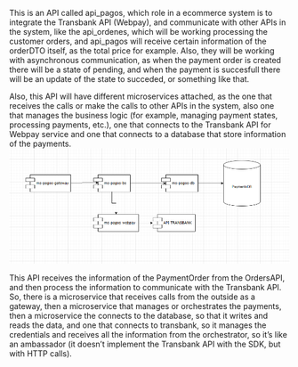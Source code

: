 This is an API called api_pagos, which role in a ecommerce system is to integrate the Transbank API (Webpay), and communicate with other APIs in the system, like the api_ordenes, which will be working processing the customer orders, and api_pagos will receive certain information of the orderDTO itself, as the total price for example. Also, they will be working with asynchronous communication, as when the payment order is created there will be a state of pending, and when the payment is succesfull there will be an update of the state to succeded, or something like that.

Also, this API will have different microservices attached, as the one that receives the calls or make the calls to other APIs in the system, also one that manages the business logic (for example, managing payment states, processing payments, etc.), one that connects to the Transbank API for Webpay service and one that connects to a database that store information of the payments.
![alt text](diagram_api_pagos.png)

This API receives the information of the PaymentOrder from the OrdersAPI, and then process the information to communicate with the Transbank API. So, there is a microservice that receives calls from the outside as a gateway, then a microservice that manages or orchestrates the payments, then a microservice the connects to the database, so that it writes and reads the data, and one that connects to transbank, so it manages the credentials and receives all the information from the orchestrator, so it’s like an ambassador (it doesn’t implement the Transbank API with the SDK, but with HTTP calls).